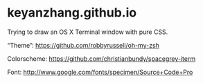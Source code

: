 keyanzhang.github.io
====================
Trying to draw an OS X Terminal window with pure CSS.

“Theme”: https://github.com/robbyrussell/oh-my-zsh

Colorscheme: https://github.com/christianbundy/spacegrey-iterm

Font: http://www.google.com/fonts/specimen/Source+Code+Pro
